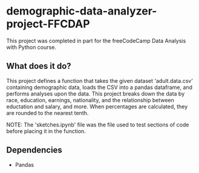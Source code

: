 # demographic-data-analyzer-project-FFCDAP
This project was completed in part for the freeCodeCamp Data Analysis with Python course.

## What does it do?

This project defines a function that takes the given dataset 'adult.data.csv' containing demographic data, loads the CSV into a pandas dataframe, and performs analyses upon the data. This project breaks down the data by race, education, earnings, nationality, and the relationship between eductation and salary, and more. When percentages are calculated, they are rounded to the nearest tenth.

NOTE: The 'sketches.ipynb' file was the file used to test sections of code before placing it in the function.

## Dependencies

- Pandas

